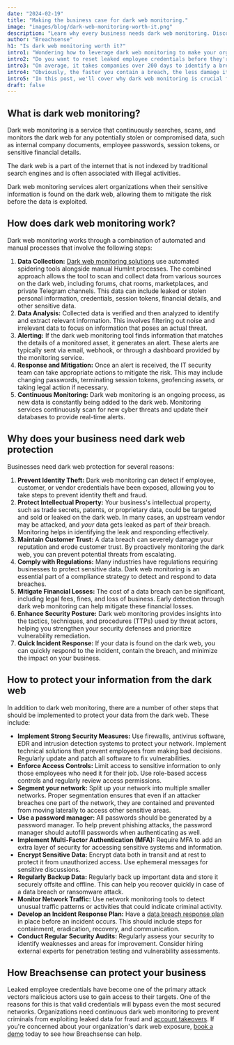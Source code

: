 ```yaml
---
date: "2024-02-19"
title: "Making the business case for dark web monitoring."
image: "images/blog/dark-web-monitoring-worth-it.png"
description: "Learn why every business needs dark web monitoring. Discover why organizations implement dark web monitoring." 
author: "Breachsense"
h1: "Is dark web monitoring worth it?"
intro1: "Wondering how to leverage dark web monitoring to make your organization more secure?"
intro2: "Do you want to reset leaked employee credentials before they're exploited?"
intro3: "On average, it takes companies over 200 days to identify a breach and then another 73 days to contain it."
intro4: "Obviously, the faster you contain a breach, the less damage it can cause."
intro5: "In this post, we'll cover why dark web monitoring is crucial for every organization, its benefits, and how you can protect your company's data from reaching the dark web."
draft: false
---
```

## What is dark web monitoring?

Dark web monitoring is a service that continuously searches, scans, and monitors the dark web for any potentially stolen or compromised data, such as internal company documents, employee passwords, session tokens, or sensitive financial details.

The dark web is a part of the internet that is not indexed by traditional search engines and is often associated with illegal activities.

Dark web monitoring services alert organizations when their sensitive information is found on the dark web, allowing them to mitigate the risk before the data is exploited.

## How does dark web monitoring work?

Dark web monitoring works through a combination of automated and manual processes that involve the following steps:

1. **Data Collection:** [Dark web monitoring solutions](https://www.breachsense.com/blog/dark-web-monitoring-tools-msp/) use automated spidering tools alongside manual HumInt processes. The combined approach allows the tool to scan and collect data from various sources on the dark web, including forums, chat rooms, marketplaces, and private Telegram channels. This data can include leaked or stolen personal information, credentials, session tokens, financial details, and other sensitive data.
2. **Data Analysis:** Collected data is verified and then analyzed to identify and extract relevant information. This involves filtering out noise and irrelevant data to focus on information that poses an actual threat.
3. **Alerting:** If the dark web monitoring tool finds information that matches the details of a monitored asset, it generates an alert. These alerts are typically sent via email, webhook, or through a dashboard provided by the monitoring service.
4. **Response and Mitigation:** Once an alert is received, the IT security team can take appropriate actions to mitigate the risk. This may include changing passwords, terminating session tokens, geofencing assets, or taking legal action if necessary.
5. **Continuous Monitoring:** Dark web monitoring is an ongoing process, as new data is constantly being added to the dark web. Monitoring services continuously scan for new cyber threats and update their databases to provide real-time alerts.

## Why does your business need dark web protection

Businesses need dark web protection for several reasons:

1. **Prevent Identity Theft:** Dark web monitoring can detect if employee, customer, or vendor credentials have been exposed, allowing you to take steps to prevent identity theft and fraud.
2. **Protect Intellectual Property:** Your business's intellectual property, such as trade secrets, patents, or proprietary data, could be targeted and sold or leaked on the dark web. In many cases, an upstream vendor may be attacked, and *your* data gets leaked as part of *their* breach. Monitoring helps in identifying the leak and responding effectively.
3. **Maintain Customer Trust:** A data breach can severely damage your reputation and erode customer trust. By proactively monitoring the dark web, you can prevent potential threats from escalating.
4. **Comply with Regulations:** Many industries have regulations requiring businesses to protect sensitive data. Dark web monitoring is an essential part of a compliance strategy to detect and respond to data breaches.
5. **Mitigate Financial Losses:** The cost of a data breach can be significant, including legal fees, fines, and loss of business. Early detection through dark web monitoring can help mitigate these financial losses.
6. **Enhance Security Posture:** Dark web monitoring provides insights into the tactics, techniques, and procedures (TTPs) used by threat actors, helping you strengthen your security defenses and prioritize vulnerability remediation.
7. **Quick Incident Response:** If your data is found on the dark web, you can quickly respond to the incident, contain the breach, and minimize the impact on your business.

## How to protect your information from the dark web

In addition to dark web monitoring, there are a number of other steps that should be implemented to protect your data from the dark web. These include:

- **Implement Strong Security Measures:** Use firewalls, antivirus software, EDR and intrusion detection systems to protect your network. Implement technical solutions that prevent employees from making bad decisions. Regularly update and patch all software to fix vulnerabilities.
- **Enforce Access Controls:** Limit access to sensitive information to only those employees who need it for their job. Use role-based access controls and regularly review access permissions.
- **Segment your network:** Split up your network into multiple smaller networks. Proper segmentation ensures that even if an attacker breaches one part of the network, they are contained and prevented from moving laterally to access other sensitive areas.
- **Use a password manager:** All passwords should be generated by a password manager. To help prevent phishing attacks, the password manager should autofill passwords when authenticating as well.
- **Implement Multi-Factor Authentication (MFA):** Require MFA to add an extra layer of security for accessing sensitive systems and information.
- **Encrypt Sensitive Data:** Encrypt data both in transit and at rest to protect it from unauthorized access. Use ephemeral messages for sensitive discussions.
- **Regularly Backup Data:** Regularly back up important data and store it securely offsite and offline. This can help you recover quickly in case of a data breach or ransomware attack.
- **Monitor Network Traffic:** Use network monitoring tools to detect unusual traffic patterns or activities that could indicate criminal activity.
- **Develop an Incident Response Plan:** Have a [data breach response plan](https://www.breachsense.com/blog/data-breach-response/) in place before an incident occurs. This should include steps for containment, eradication, recovery, and communication.
- **Conduct Regular Security Audits:** Regularly assess your security to identify weaknesses and areas for improvement. Consider hiring external experts for penetration testing and vulnerability assessments.

## How Breachsense can protect your business

Leaked employee credentials have become one of the primary attack vectors malicious actors use to gain access to their targets. One of the reasons for this is that valid credentials will bypass even the most secured networks. Organizations need continuous dark web monitoring to prevent criminals from exploiting leaked data for fraud and [account takeovers](https://www.breachsense.com/blog/account-takeover-fraud/). If you're concerned about your organization's dark web exposure, [book a demo](https://www.breachsense.com/book-demo/) today to see how Breachsense can help.
